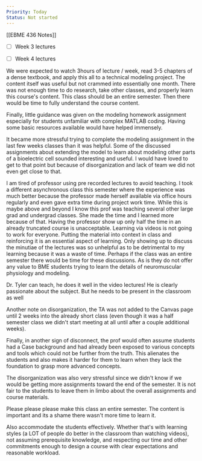 ```yaml
---
Priority: Today
Status: Not started
---
```

[[EBME 436 Notes]]

- [ ] Week 3 lectures
- [ ] Week 4 lectures

  

We were expected to watch 3hours of lecture / week, read 3-5 chapters of a dense textbook, and apply this all to a technical modeling project. The content itself was useful but not crammed into essentially one month. There was not enough time to do research, take other classes, and properly learn this course's content. This class should be an entire semester. Then there would be time to fully understand the course content.

Finally, little guidance was given on the modeling homework assignment especially for students unfamiliar with complex MATLAB coding. Having some basic resources available would have helped immensely.

It became more stressful trying to complete the modeling assignment in the last few weeks classes than it was helpful. Some of the discussed assignments about extending the model to learn about modeling other parts of a bioelectric cell sounded interesting and useful. I would have loved to get to that point but because of disorganization and lack of team we did not even get close to that.

I am tired of professor using pre recorded lectures to avoid teaching. I took a different asynchronous class this semester where the experience was much better because the professor made herself available via office hours regularly and even gave extra time during project work time. While this is maybe above and beyond I know this prof was teaching several other large grad and undergrad classes. She made the time and I learned more because of that. Having the professor show up only half the time in an already truncated course is unacceptable. Learning via videos is not going to work for everyone. Putting the material into context in class and reinforcing it is an essential aspect of learning. Only showing up to discuss the minutiae of the lectures was so unhelpful as to be detrimental to my learning because it was a waste of time. Perhaps if the class was an entire semester there would be time for these discussions. As is they do not offer any value to BME students trying to learn the details of neuromuscular physiology and modeling.

Dr. Tyler can teach, he does it well in the video lectures! He is clearly passionate about the subject. But he needs to be present in the classroom as well

Another note on disorganization, the TA was not added to the Canvas page until 2 weeks into the already short class (even though it was a half semester class we didn't start meeting at all until after a couple additional weeks).

Finally, in another sign of disconnect, the prof would often assume students had a Case background and had already been exposed to various concepts and tools which could not be further from the truth. This alienates the students and also makes it harder for them to learn when they lack the foundation to grasp more advanced concepts.

The disorganization was also very stressful since we didn't know if we would be getting more assignments toward the end of the semester. It is not fair to the students to leave them in limbo about the overall assignments and course materials.

Please please please make this class an entire semester. The content is important and its a shame there wasn't more time to learn it.

Also accommodate the students effectively. Whether that's with learning styles (a LOT of people do better in the classroom than watching videos), not assuming prerequisite knowledge, and respecting our time and other commitments enough to design a course with clear expectations and reasonable workload.
